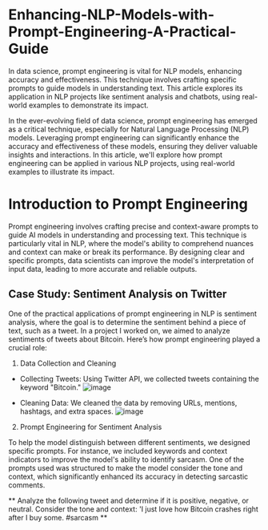 # Enhancing-NLP-Models-with-Prompt-Engineering-A-Practical-Guide
In data science, prompt engineering is vital for NLP models, enhancing accuracy and effectiveness. This technique involves crafting specific prompts to guide models in understanding text. This article explores its application in NLP projects like sentiment analysis and chatbots, using real-world examples to demonstrate its impact.

In the ever-evolving field of data science, prompt engineering has emerged as a critical technique, especially for Natural Language Processing (NLP) models. Leveraging prompt engineering can significantly enhance the accuracy and effectiveness of these models, ensuring they deliver valuable insights and interactions. In this article, we'll explore how prompt engineering can be applied in various NLP projects, using real-world examples to illustrate its impact.

# Introduction to Prompt Engineering

Prompt engineering involves crafting precise and context-aware prompts to guide AI models in understanding and processing text. This technique is particularly vital in NLP, where the model's ability to comprehend nuances and context can make or break its performance. By designing clear and specific prompts, data scientists can improve the model's interpretation of input data, leading to more accurate and reliable outputs.

## Case Study: Sentiment Analysis on Twitter
One of the practical applications of prompt engineering in NLP is sentiment analysis, where the goal is to determine the sentiment behind a piece of text, such as a tweet. In a project I worked on, we aimed to analyze sentiments of tweets about Bitcoin. Here’s how prompt engineering played a crucial role:

1. Data Collection and Cleaning

* Collecting Tweets: Using Twitter API, we collected tweets containing the keyword "Bitcoin."
![image](https://github.com/Hagar-zakaria/Enhancing-NLP-Models-with-Prompt-Engineering-A-Practical-Guide/assets/93611934/17f625d0-3a5a-4e7c-9db1-a45de4deafa9)

* Cleaning Data: We cleaned the data by removing URLs, mentions, hashtags, and extra spaces.
![image](https://github.com/Hagar-zakaria/Enhancing-NLP-Models-with-Prompt-Engineering-A-Practical-Guide/assets/93611934/7c0dc621-f4fe-4025-aab2-b3e0c602de61)

2.  Prompt Engineering for Sentiment Analysis

To help the model distinguish between different sentiments, we designed specific prompts. For instance, we included keywords and context indicators to improve the model's ability to identify sarcasm. One of the prompts used was structured to make the model consider the tone and context, which significantly enhanced its accuracy in detecting sarcastic comments.

** Analyze the following tweet and determine if it is positive, negative, or neutral. Consider the tone and context: 'I just love how Bitcoin crashes right after I buy some. #sarcasm ** 

